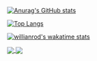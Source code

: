 [![Anurag's GitHub stats](https://github-readme-stats.vercel.app/api?username=Samsuffy0100110)](https://github.com/anuraghazra/github-readme-stats)

[![Top Langs](https://github-readme-stats.vercel.app/api/top-langs/?username=Samsuffy0100110&theme=calm&show_icons=true)](https://github.com/anuraghazra/github-readme-stats)

[![willianrod's wakatime stats](https://github-readme-stats.vercel.app/api/wakatime?username=Samsuffy&theme=calm&show_icons=true)](https://github.com/anuraghazra/github-readme-stats)

<a href="https://github.com/anuraghazra/github-readme-stats">
  <img align="center" src="https://github-readme-stats.vercel.app/api/wakatime?username=Samsuffy&theme=calm&show_icons=true" />
</a>
<a href="https://github.com/anuraghazra/github-readme-stats">
  <img align="center" src="https://github-readme-stats.vercel.app/api/top-langs/?username=Samsuffy0100110&theme=calm&show_icons=true" />
</a>


